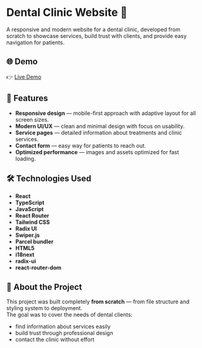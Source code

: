 # Dental Clinic Website 🦷

A responsive and modern website for a dental clinic, developed from scratch to showcase services, build trust with clients, and provide easy navigation for patients.

## 🌐 Demo

👉 [Live Demo](https://miladent.cz/)

## 🚀 Features

- **Responsive design** — mobile-first approach with adaptive layout for all screen sizes.
- **Modern UI/UX** — clean and minimal design with focus on usability.
- **Service pages** — detailed information about treatments and clinic services.
- **Contact form** — easy way for patients to reach out.
- **Optimized performance** — images and assets optimized for fast loading.

## 🛠️ Technologies Used

- **React**
- **TypeScript**
- **JavaScript**
- **React Router**
- **Tailwind CSS**
- **Radix UI**
- **Swiper.js**
- **Parcel bundler**
- **HTML5**
- **i18next**
- **radix-ui**
- **react-router-dom**

## 📌 About the Project

This project was built completely **from scratch** — from file structure and styling system to deployment.  
The goal was to cover the needs of dental clients:

- find information about services easily
- build trust through professional design
- contact the clinic without effort
